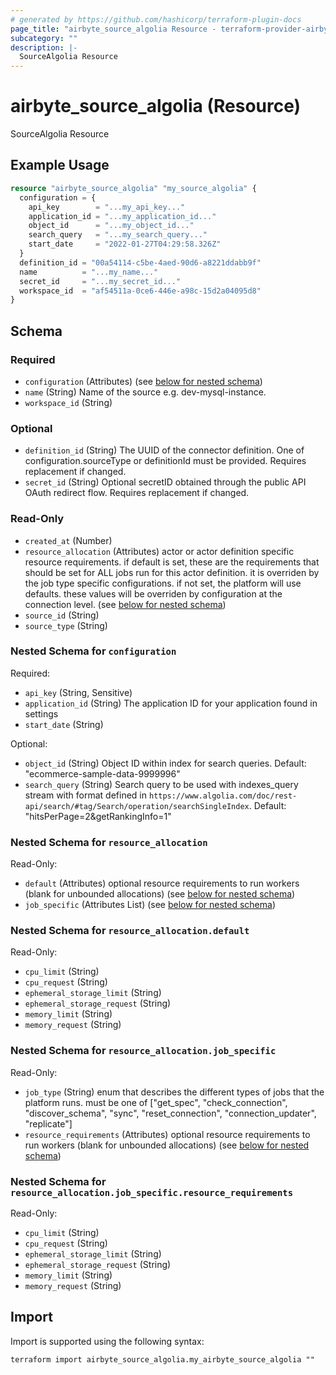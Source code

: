 ```yaml
---
# generated by https://github.com/hashicorp/terraform-plugin-docs
page_title: "airbyte_source_algolia Resource - terraform-provider-airbyte"
subcategory: ""
description: |-
  SourceAlgolia Resource
---
```


# airbyte_source_algolia (Resource)

SourceAlgolia Resource

## Example Usage

```terraform
resource "airbyte_source_algolia" "my_source_algolia" {
  configuration = {
    api_key        = "...my_api_key..."
    application_id = "...my_application_id..."
    object_id      = "...my_object_id..."
    search_query   = "...my_search_query..."
    start_date     = "2022-01-27T04:29:58.326Z"
  }
  definition_id = "00a54114-c5be-4aed-90d6-a8221ddabb9f"
  name          = "...my_name..."
  secret_id     = "...my_secret_id..."
  workspace_id  = "af54511a-0ce6-446e-a98c-15d2a04095d8"
}
```

<!-- schema generated by tfplugindocs -->
## Schema

### Required

- `configuration` (Attributes) (see [below for nested schema](#nestedatt--configuration))
- `name` (String) Name of the source e.g. dev-mysql-instance.
- `workspace_id` (String)

### Optional

- `definition_id` (String) The UUID of the connector definition. One of configuration.sourceType or definitionId must be provided. Requires replacement if changed.
- `secret_id` (String) Optional secretID obtained through the public API OAuth redirect flow. Requires replacement if changed.

### Read-Only

- `created_at` (Number)
- `resource_allocation` (Attributes) actor or actor definition specific resource requirements. if default is set, these are the requirements that should be set for ALL jobs run for this actor definition. it is overriden by the job type specific configurations. if not set, the platform will use defaults. these values will be overriden by configuration at the connection level. (see [below for nested schema](#nestedatt--resource_allocation))
- `source_id` (String)
- `source_type` (String)

<a id="nestedatt--configuration"></a>
### Nested Schema for `configuration`

Required:

- `api_key` (String, Sensitive)
- `application_id` (String) The application ID for your application found in settings
- `start_date` (String)

Optional:

- `object_id` (String) Object ID within index for search queries. Default: "ecommerce-sample-data-9999996"
- `search_query` (String) Search query to be used with indexes_query stream with format defined in `https://www.algolia.com/doc/rest-api/search/#tag/Search/operation/searchSingleIndex`. Default: "hitsPerPage=2&getRankingInfo=1"


<a id="nestedatt--resource_allocation"></a>
### Nested Schema for `resource_allocation`

Read-Only:

- `default` (Attributes) optional resource requirements to run workers (blank for unbounded allocations) (see [below for nested schema](#nestedatt--resource_allocation--default))
- `job_specific` (Attributes List) (see [below for nested schema](#nestedatt--resource_allocation--job_specific))

<a id="nestedatt--resource_allocation--default"></a>
### Nested Schema for `resource_allocation.default`

Read-Only:

- `cpu_limit` (String)
- `cpu_request` (String)
- `ephemeral_storage_limit` (String)
- `ephemeral_storage_request` (String)
- `memory_limit` (String)
- `memory_request` (String)


<a id="nestedatt--resource_allocation--job_specific"></a>
### Nested Schema for `resource_allocation.job_specific`

Read-Only:

- `job_type` (String) enum that describes the different types of jobs that the platform runs. must be one of ["get_spec", "check_connection", "discover_schema", "sync", "reset_connection", "connection_updater", "replicate"]
- `resource_requirements` (Attributes) optional resource requirements to run workers (blank for unbounded allocations) (see [below for nested schema](#nestedatt--resource_allocation--job_specific--resource_requirements))

<a id="nestedatt--resource_allocation--job_specific--resource_requirements"></a>
### Nested Schema for `resource_allocation.job_specific.resource_requirements`

Read-Only:

- `cpu_limit` (String)
- `cpu_request` (String)
- `ephemeral_storage_limit` (String)
- `ephemeral_storage_request` (String)
- `memory_limit` (String)
- `memory_request` (String)

## Import

Import is supported using the following syntax:

```shell
terraform import airbyte_source_algolia.my_airbyte_source_algolia ""
```
